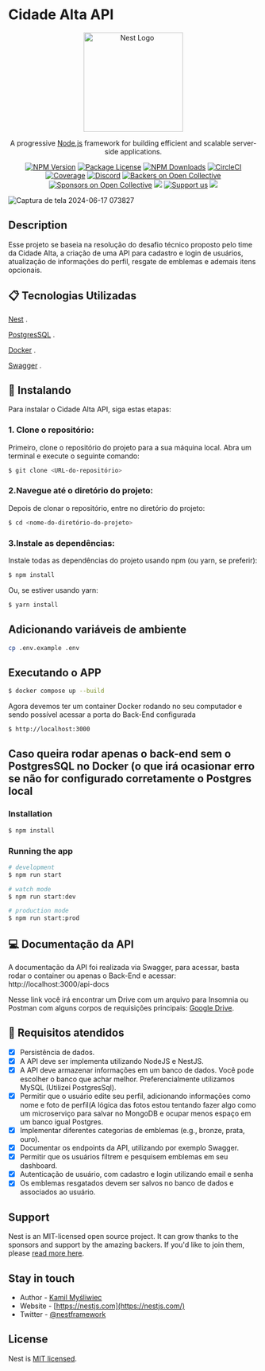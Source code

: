 # Cidade Alta API

<p align="center">
  <a href="http://nestjs.com/" target="blank"><img src="https://nestjs.com/img/logo-small.svg" width="200" alt="Nest Logo" /></a>
</p>

[circleci-image]: https://img.shields.io/circleci/build/github/nestjs/nest/master?token=abc123def456
[circleci-url]: https://circleci.com/gh/nestjs/nest

  <p align="center">A progressive <a href="http://nodejs.org" target="_blank">Node.js</a> framework for building efficient and scalable server-side applications.</p>
    <p align="center">
<a href="https://www.npmjs.com/~nestjscore" target="_blank"><img src="https://img.shields.io/npm/v/@nestjs/core.svg" alt="NPM Version" /></a>
<a href="https://www.npmjs.com/~nestjscore" target="_blank"><img src="https://img.shields.io/npm/l/@nestjs/core.svg" alt="Package License" /></a>
<a href="https://www.npmjs.com/~nestjscore" target="_blank"><img src="https://img.shields.io/npm/dm/@nestjs/common.svg" alt="NPM Downloads" /></a>
<a href="https://circleci.com/gh/nestjs/nest" target="_blank"><img src="https://img.shields.io/circleci/build/github/nestjs/nest/master" alt="CircleCI" /></a>
<a href="https://coveralls.io/github/nestjs/nest?branch=master" target="_blank"><img src="https://coveralls.io/repos/github/nestjs/nest/badge.svg?branch=master#9" alt="Coverage" /></a>
<a href="https://discord.gg/G7Qnnhy" target="_blank"><img src="https://img.shields.io/badge/discord-online-brightgreen.svg" alt="Discord"/></a>
<a href="https://opencollective.com/nest#backer" target="_blank"><img src="https://opencollective.com/nest/backers/badge.svg" alt="Backers on Open Collective" /></a>
<a href="https://opencollective.com/nest#sponsor" target="_blank"><img src="https://opencollective.com/nest/sponsors/badge.svg" alt="Sponsors on Open Collective" /></a>
  <a href="https://paypal.me/kamilmysliwiec" target="_blank"><img src="https://img.shields.io/badge/Donate-PayPal-ff3f59.svg"/></a>
    <a href="https://opencollective.com/nest#sponsor"  target="_blank"><img src="https://img.shields.io/badge/Support%20us-Open%20Collective-41B883.svg" alt="Support us"></a>
  <a href="https://twitter.com/nestframework" target="_blank"><img src="https://img.shields.io/twitter/follow/nestframework.svg?style=social&label=Follow"></a>
</p>

![Captura de tela 2024-06-17 073827](https://github.com/higorxi/CidadeAltaAPI/assets/100055740/f32caaa8-e62a-41ff-97d6-354dbd4b56e1)


## Description
Esse projeto se baseia na resolução do desafio técnico proposto pelo time da Cidade Alta, a criação de uma API para cadastro e login de usuários, atualização de informações do perfil, resgate de emblemas e ademais itens opcionais.

## 📋 Tecnologias Utilizadas

[Nest](https://github.com/nestjs/nest) .

[PostgresSQL](https://www.postgresql.org/) .

[Docker](https://www.docker.com/) .

[Swagger](https://swagger.io/) .

## 🚀 Instalando 

Para instalar o Cidade Alta API, siga estas etapas:

### 1. Clone o repositório:

Primeiro, clone o repositório do projeto para a sua máquina local. Abra um terminal e execute o seguinte comando:

```bash
$ git clone <URL-do-repositório>
```

### 2.Navegue até o diretório do projeto:

Depois de clonar o repositório, entre no diretório do projeto:

```bash
$ cd <nome-do-diretório-do-projeto>
```

### 3.Instale as dependências:

Instale todas as dependências do projeto usando npm (ou yarn, se preferir):

```bash
$ npm install
```

Ou, se estiver usando yarn:

```bash
$ yarn install
```
## Adicionando variáveis de ambiente

```sh
cp .env.example .env
```

## Executando o APP

```bash
$ docker compose up --build
```

Agora devemos ter um container Docker rodando no seu computador e sendo possível acessar a porta do Back-End configurada

```bash
$ http://localhost:3000
```

## Caso queira rodar apenas o back-end sem o PostgresSQL no Docker (o que irá ocasionar erro se não for configurado corretamente o Postgres local

### Installation

```bash
$ npm install
```

### Running the app

```bash
# development
$ npm run start

# watch mode
$ npm run start:dev

# production mode
$ npm run start:prod
```

## 💻 Documentação da API

A documentação da API foi realizada via Swagger, para acessar, basta rodar o container ou apenas o Back-End e acessar: http://localhost:3000/api-docs

Nesse link você irá encontrar um Drive com um arquivo para Insomnia ou Postman com alguns corpos de requisições principais: [Google Drive]([https://docs.nestjs.com/support](https://drive.google.com/drive/folders/1ccMQSPYO3jZeFRpD-89FXbv_3R1jwCLh?usp=sharing)).

## 🎯 Requisitos atendidos
- [x]  Persistência de dados.
- [x]  A API deve ser implementa utilizando NodeJS e NestJS.
- [x]  A API deve armazenar informações em um banco de dados. Você pode escolher o banco que achar melhor. Preferencialmente utilizamos MySQL (Utilizei PostgresSql).
- [x]  Permitir que o usuário edite seu perfil, adicionando informações como nome e foto de perfil(A lógica das fotos estou tentando fazer algo como um microserviço para salvar no MongoDB e ocupar menos espaço em um banco igual Postgres.
- [x]  Implementar diferentes categorias de emblemas (e.g., bronze, prata, ouro).
- [x]  Documentar os endpoints da API, utilizando por exemplo Swagger.
- [x]  Permitir que os usuários filtrem e pesquisem emblemas em seu dashboard.
- [x]  Autenticação de usuário, com cadastro e login utilizando email e senha
- [x]  Os emblemas resgatados devem ser salvos no banco de dados e associados ao usuário.

## Support

Nest is an MIT-licensed open source project. It can grow thanks to the sponsors and support by the amazing backers. If you'd like to join them, please [read more here](https://docs.nestjs.com/support).

## Stay in touch

- Author - [Kamil Myśliwiec](https://kamilmysliwiec.com)
- Website - [https://nestjs.com](https://nestjs.com/)
- Twitter - [@nestframework](https://twitter.com/nestframework)

## License

Nest is [MIT licensed](LICENSE).
